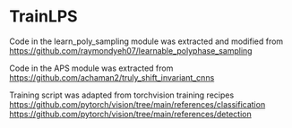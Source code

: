 # TrainLPS 

Code in the learn_poly_sampling module was extracted and modified from https://github.com/raymondyeh07/learnable_polyphase_sampling

Code in the APS module was extracted from
https://github.com/achaman2/truly_shift_invariant_cnns

Training script was adapted from torchvision training recipes https://github.com/pytorch/vision/tree/main/references/classification
https://github.com/pytorch/vision/tree/main/references/detection
   